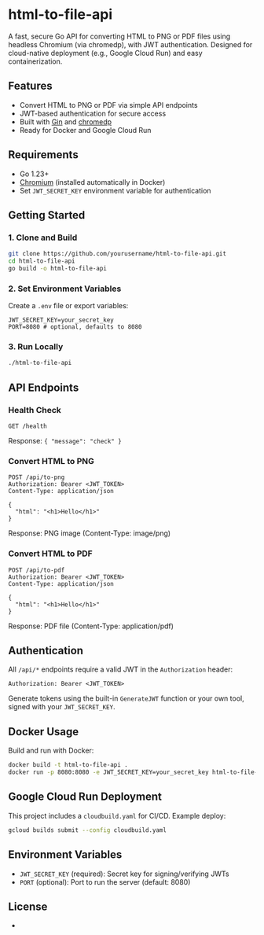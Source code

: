 # html-to-file-api

A fast, secure Go API for converting HTML to PNG or PDF files using headless Chromium (via chromedp), with JWT authentication. Designed for cloud-native deployment (e.g., Google Cloud Run) and easy containerization.

## Features

- Convert HTML to PNG or PDF via simple API endpoints
- JWT-based authentication for secure access
- Built with [Gin](https://github.com/gin-gonic/gin) and [chromedp](https://github.com/chromedp/chromedp)
- Ready for Docker and Google Cloud Run

## Requirements

- Go 1.23+
- [Chromium](https://www.chromium.org/) (installed automatically in Docker)
- Set `JWT_SECRET_KEY` environment variable for authentication

## Getting Started

### 1. Clone and Build

```bash
git clone https://github.com/yourusername/html-to-file-api.git
cd html-to-file-api
go build -o html-to-file-api
```

### 2. Set Environment Variables

Create a `.env` file or export variables:

```env
JWT_SECRET_KEY=your_secret_key
PORT=8080 # optional, defaults to 8080
```

### 3. Run Locally

```bash
./html-to-file-api
```

## API Endpoints

### Health Check

```
GET /health
```

Response: `{ "message": "check" }`

### Convert HTML to PNG

```
POST /api/to-png
Authorization: Bearer <JWT_TOKEN>
Content-Type: application/json

{
  "html": "<h1>Hello</h1>"
}
```

Response: PNG image (Content-Type: image/png)

### Convert HTML to PDF

```
POST /api/to-pdf
Authorization: Bearer <JWT_TOKEN>
Content-Type: application/json

{
  "html": "<h1>Hello</h1>"
}
```

Response: PDF file (Content-Type: application/pdf)

## Authentication

All `/api/*` endpoints require a valid JWT in the `Authorization` header:

```
Authorization: Bearer <JWT_TOKEN>
```

Generate tokens using the built-in `GenerateJWT` function or your own tool, signed with your `JWT_SECRET_KEY`.

## Docker Usage

Build and run with Docker:

```bash
docker build -t html-to-file-api .
docker run -p 8080:8080 -e JWT_SECRET_KEY=your_secret_key html-to-file-api
```

## Google Cloud Run Deployment

This project includes a `cloudbuild.yaml` for CI/CD. Example deploy:

```bash
gcloud builds submit --config cloudbuild.yaml
```

## Environment Variables

- `JWT_SECRET_KEY` (required): Secret key for signing/verifying JWTs
- `PORT` (optional): Port to run the server (default: 8080)

## License

-
